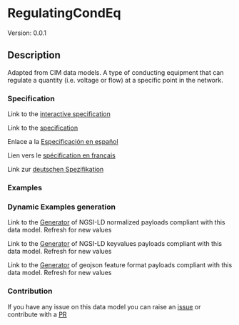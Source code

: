 # RegulatingCondEq
Version: 0.0.1

## Description 

Adapted from CIM data models. A type of conducting equipment that can regulate a quantity (i.e. voltage or flow) at a specific point in the network.
### Specification

Link to the [interactive specification](https://swagger.lab.fiware.org/?url=https://smart-data-models.github.io/dataModel.EnergyCIM/RegulatingCondEq/swagger.yaml)

Link to the [specification](https://github.com/smart-data-models/dataModel.EnergyCIM/blob/master/RegulatingCondEq/doc/spec.md)

Enlace a la [Especificación en español](https://github.com/smart-data-models/dataModel.EnergyCIM/blob/master/RegulatingCondEq/doc/spec_ES.md)

Lien vers le [spécification en français](https://github.com/smart-data-models/dataModel.EnergyCIM/blob/master/RegulatingCondEq/doc/spec_FR.md)

Link zur [deutschen Spezifikation](https://github.com/smart-data-models/dataModel.EnergyCIM/blob/master/RegulatingCondEq/doc/spec_DE.md)
### Examples
### Dynamic Examples generation

Link to the [Generator](https://smartdatamodels.org/extra/ngsi-ld_generator.php?schemaUrl=https://raw.githubusercontent.com/smart-data-models/dataModel.EnergyCIM/master/RegulatingCondEq/schema.json&email=info@smartdatamodels.org) of NGSI-LD normalized payloads compliant with this data model. Refresh for new values

Link to the [Generator](https://smartdatamodels.org/extra/ngsi-ld_generator_keyvalues.php?schemaUrl=https://raw.githubusercontent.com/smart-data-models/dataModel.EnergyCIM/master/RegulatingCondEq/schema.json&email=info@smartdatamodels.org) of NGSI-LD keyvalues payloads compliant with this data model. Refresh for new values

Link to the [Generator](https://smartdatamodels.org/extra/geojson_features_generator.php?schemaUrl=https://raw.githubusercontent.com/smart-data-models/dataModel.EnergyCIM/master/RegulatingCondEq/schema.json&email=info@smartdatamodels.org) of geojson feature format payloads compliant with this data model. Refresh for new values
### Contribution

 If you have any issue on this data model you can raise an [issue](https://github.com/smart-data-models/dataModel.EnergyCIM/issues)  or contribute with a [PR](https://github.com/smart-data-models/dataModel.EnergyCIM/pulls)